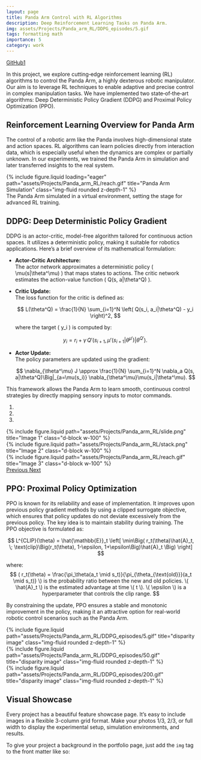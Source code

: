 ```yaml
---
layout: page
title: Panda Arm Control with RL Algorithms
description: Deep Reinforcement Learning Tasks on Panda Arm.
img: assets/Projects/Panda_arm_RL/DDPG_episodes/5.gif
tags: formatting math
importance: 5
category: work
---
```

<a href="https://github.com/yashmewada9618/ROS-navigation-stack-using-IMU-and-RTK-GPS">GitHub1</a>

In this project, we explore cutting‐edge reinforcement learning (RL) algorithms to control the Panda Arm, a highly dexterous robotic manipulator. Our aim is to leverage RL techniques to enable adaptive and precise control in complex manipulation tasks. We have implemented two state‐of‐the‐art algorithms: Deep Deterministic Policy Gradient (DDPG) and Proximal Policy Optimization (PPO).

## Reinforcement Learning Overview for Panda Arm

The control of a robotic arm like the Panda involves high-dimensional state and action spaces. RL algorithms can learn policies directly from interaction data, which is especially useful when the dynamics are complex or partially unknown. In our experiments, we trained the Panda Arm in simulation and later transferred insights to the real system.

<div class="row">
    <div class="col-sm mt-3 mt-md-0">
        {% include figure.liquid loading="eager" path="assets/Projects/Panda_arm_RL/reach.gif" title="Panda Arm Simulation" class="img-fluid rounded z-depth-1" %}
    </div>
</div>
<div class="caption">
    The Panda Arm simulated in a virtual environment, setting the stage for advanced RL training.
</div>

## DDPG: Deep Deterministic Policy Gradient

DDPG is an actor-critic, model-free algorithm tailored for continuous action spaces. It utilizes a deterministic policy, making it suitable for robotics applications. Here’s a brief overview of its mathematical formulation:

- **Actor-Critic Architecture:**  
  The actor network approximates a deterministic policy \( \mu(s|\theta^\mu) \) that maps states to actions. The critic network estimates the action-value function \( Q(s, a|\theta^Q) \).

- **Critic Update:**  
  The loss function for the critic is defined as:
  
  $$
  L(\theta^Q) = \frac{1}{N} \sum_{i=1}^N \left( Q(s_i, a_i|\theta^Q) - y_i \right)^2,
  $$
  
  where the target \( y_i \) is computed by:
  
  $$
  y_i = r_i + \gamma \, Q'\left(s_{i+1}, \mu'\left(s_{i+1}|\theta^{\mu'}\right)\Big|\theta^{Q'}\right).
  $$

- **Actor Update:**  
  The policy parameters are updated using the gradient:
  
  $$
  \nabla_{\theta^\mu} J \approx \frac{1}{N} \sum_{i=1}^N \nabla_a Q(s, a|\theta^Q)\Big|_{a=\mu(s_i)} \nabla_{\theta^\mu}\mu(s_i|\theta^\mu).
  $$

This framework allows the Panda Arm to learn smooth, continuous control strategies by directly mapping sensory inputs to motor commands.

<style>
.carousel-item img {
  max-height: 400px; /* Adjust this value as needed */
  object-fit: cover;
  width: 100%;
}
</style>

<div id="carouselExampleIndicators" class="carousel slide" data-ride="carousel">
  <ol class="carousel-indicators">
    <li data-target="#carouselExampleIndicators" data-slide-to="0" class="active"></li>
    <li data-target="#carouselExampleIndicators" data-slide-to="1"></li>
    <li data-target="#carouselExampleIndicators" data-slide-to="2"></li>
  </ol>
  <div class="carousel-inner">
    <div class="carousel-item active">
      {% include figure.liquid path="assets/Projects/Panda_arm_RL/slide.png" title="Image 1" class="d-block w-100" %}
    </div>
    <div class="carousel-item">
      {% include figure.liquid path="assets/Projects/Panda_arm_RL/stack.png" title="Image 2" class="d-block w-100" %}
    </div>
    <div class="carousel-item">
      {% include figure.liquid path="assets/Projects/Panda_arm_RL/reach.gif" title="Image 3" class="d-block w-100" %}
    </div>
  </div>
  <a class="carousel-control-prev" href="#carouselExampleIndicators" role="button" data-slide="prev">
    <span class="carousel-control-prev-icon" aria-hidden="true"></span>
    <span class="sr-only">Previous</span>
  </a>
  <a class="carousel-control-next" href="#carouselExampleIndicators" role="button" data-slide="next">
    <span class="carousel-control-next-icon" aria-hidden="true"></span>
    <span class="sr-only">Next</span>
  </a>
</div>


## PPO: Proximal Policy Optimization

PPO is known for its reliability and ease of implementation. It improves upon previous policy gradient methods by using a clipped surrogate objective, which ensures that policy updates do not deviate excessively from the previous policy. The key idea is to maintain stability during training. The PPO objective is formulated as:

$$
L^{CLIP}(\theta) = \hat{\mathbb{E}}_t \left[ \min\Big( r_t(\theta)\hat{A}_t, \; \text{clip}\Big(r_t(\theta), 1-\epsilon, 1+\epsilon\Big)\hat{A}_t \Big) \right]
$$

where:
$$
( r_t(\theta) = \frac{\pi_\theta(a_t \mid s_t)}{\pi_{\theta_{\text{old}}}(a_t \mid s_t)} \) is the probability ratio between the new and old policies.
\( \hat{A}_t \) is the estimated advantage at time \( t \).
\( \epsilon \) is a hyperparameter that controls the clip range.
$$


By constraining the update, PPO ensures a stable and monotonic improvement in the policy, making it an attractive option for real-world robotic control scenarios such as the Panda Arm.

<div class="row">
    <div class="col-sm mt-3 mt-md-0">
        {% include figure.liquid path="assets/Projects/Panda_arm_RL/DDPG_episodes/5.gif" title="disparity image" class="img-fluid rounded z-depth-1" %}
    </div>
    <div class="col-sm mt-3 mt-md-0">
        {% include figure.liquid path="assets/Projects/Panda_arm_RL/DDPG_episodes/50.gif" title="disparity image" class="img-fluid rounded z-depth-1" %}
    </div>
    <div class="col-sm mt-3 mt-md-0">
        {% include figure.liquid path="assets/Projects/Panda_arm_RL/DDPG_episodes/200.gif" title="disparity image" class="img-fluid rounded z-depth-1" %}
    </div>
</div>

## Visual Showcase

Every project has a beautiful feature showcase page. It’s easy to include images in a flexible 3-column grid format. Make your photos 1/3, 2/3, or full width to display the experimental setup, simulation environments, and results.

To give your project a background in the portfolio page, just add the `img` tag to the front matter like so:
